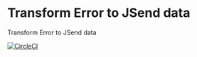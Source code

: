 Transform Error to JSend data
=============================

Transform Error to JSend data

[![CircleCI](https://circleci.com/gh/dostolu/validationTransformer.svg?style=svg)](https://circleci.com/gh/dostolu/validationTransformer)